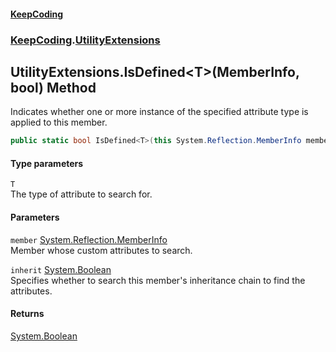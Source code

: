 #### [KeepCoding](index.md 'index')
### [KeepCoding](KeepCoding.md 'KeepCoding').[UtilityExtensions](UtilityExtensions.md 'KeepCoding.UtilityExtensions')
## UtilityExtensions.IsDefined&lt;T&gt;(MemberInfo, bool) Method
Indicates whether one or more instance of the specified attribute type is applied to this member.
```csharp
public static bool IsDefined<T>(this System.Reflection.MemberInfo member, bool inherit=false);
```
#### Type parameters
<a name='KeepCoding_UtilityExtensions_IsDefined_T_(System_Reflection_MemberInfo_bool)_T'></a>
`T`  
The type of attribute to search for.
  
#### Parameters
<a name='KeepCoding_UtilityExtensions_IsDefined_T_(System_Reflection_MemberInfo_bool)_member'></a>
`member` [System.Reflection.MemberInfo](https://docs.microsoft.com/en-us/dotnet/api/System.Reflection.MemberInfo 'System.Reflection.MemberInfo')  
Member whose custom attributes to search.
  
<a name='KeepCoding_UtilityExtensions_IsDefined_T_(System_Reflection_MemberInfo_bool)_inherit'></a>
`inherit` [System.Boolean](https://docs.microsoft.com/en-us/dotnet/api/System.Boolean 'System.Boolean')  
Specifies whether to search this member's inheritance chain to find the attributes.
  
#### Returns
[System.Boolean](https://docs.microsoft.com/en-us/dotnet/api/System.Boolean 'System.Boolean')  
